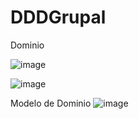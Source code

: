 # DDDGrupal

Dominio 

![image](https://user-images.githubusercontent.com/88283220/169149564-0515011c-0ba1-47e6-9216-51973e663566.png)

![image](https://user-images.githubusercontent.com/88283220/169149395-d0498994-5801-48f1-9a53-5acf1dad675e.png)

Modelo de Dominio 
![image](https://user-images.githubusercontent.com/88283220/169149150-a30292e0-8d24-449d-8946-ba29c985b172.png)

